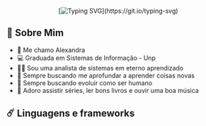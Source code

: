 <!-- Cabeçalhos -->
<div align="center">

[![Typing SVG](https://readme-typing-svg.demolab.com/?lines=Bem+vindo+ao+meu+Github+!!!)](https://git.io/typing-svg)

</div>

## 💎 Sobre Mim 
- 🚀 Me chamo Alexandra
- 💻 Graduada em Sistemas de Informação - Unp
- 👩‍💻 Sou uma analista de sistemas em eterno aprendizado
- 🎯 Sempre buscando me aprofundar a aprender coisas novas
- 🌻 Sempre buscando evoluir como ser humano
- 🦄 Adoro assistir séries, ler bons livros e ouvir uma boa música

## ☄️ Linguagens e frameworks






<!--
**alebona/alebona** is a ✨ _special_ ✨ repository because its `README.md` (this file) appears on your GitHub profile.

Here are some ideas to get you started:

- 🔭 I’m currently working on ...
- 🌱 I’m currently learning ...
- 👯 I’m looking to collaborate on ...
- 🤔 I’m looking for help with ...
- 💬 Ask me about ...
- 📫 How to reach me: ...
- 😄 Pronouns: ...
- ⚡ Fun fact: ...
-->
